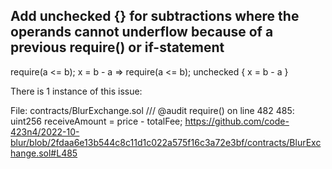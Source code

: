 ## Add unchecked {} for subtractions where the operands cannot underflow because of a previous require() or if-statement
require(a <= b); x = b - a => require(a <= b); unchecked { x = b - a }

There is 1 instance of this issue:

File: contracts/BlurExchange.sol
/// @audit require() on line 482
485:          uint256 receiveAmount = price - totalFee;
https://github.com/code-423n4/2022-10-blur/blob/2fdaa6e13b544c8c11d1c022a575f16c3a72e3bf/contracts/BlurExchange.sol#L485
